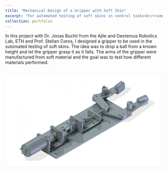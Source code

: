 ```yaml
---
title: "Mechanical Design of a Gripper with Soft Skin"
excerpt: "For automated testing of soft skins in control tasks<br/><img src='/images/projectImages/Gripper_500x300.png'>"
collection: portfolio
---
```


In this project with Dr. Jonas Buchli from the Ajile and Dexterous Robotics Lab, ETH and Prof. Stelian Coros, I designed a gripper to be used in the sutomated testing of soft skins. The idea was to drop a ball from a known height and let the gripper grasp it as it falls. The arms of the gripper were manufactured from soft material and the goal was to test how different materials performed.

<br/><img src='/images/projectImages/Gripper_500x300.png'>